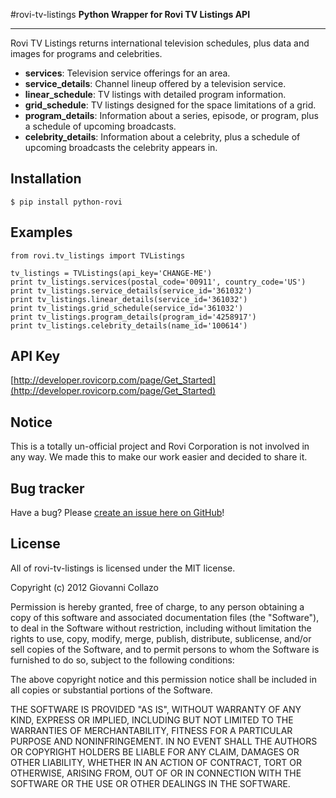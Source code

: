 #rovi-tv-listings
**Python Wrapper for Rovi TV Listings API**

---

Rovi TV Listings returns international television schedules, plus data and images for programs and celebrities.

* **services**: Television service offerings for an area.
* **service_details**: Channel lineup offered by a television service.
* **linear_schedule**: TV listings with detailed program information.
* **grid_schedule**: TV listings designed for the space limitations of a grid.
* **program_details**: Information about a series, episode, or program, plus a schedule of upcoming broadcasts.
* **celebrity_details**: Information about a celebrity, plus a schedule of upcoming broadcasts the celebrity appears in.

## Installation
```
$ pip install python-rovi
```

## Examples
```
from rovi.tv_listings import TVListings

tv_listings = TVListings(api_key='CHANGE-ME')
print tv_listings.services(postal_code='00911', country_code='US')
print tv_listings.service_details(service_id='361032')
print tv_listings.linear_details(service_id='361032')
print tv_listings.grid_schedule(service_id='361032')
print tv_listings.program_details(program_id='4258917')
print tv_listings.celebrity_details(name_id='100614')
```

## API Key
[http://developer.rovicorp.com/page/Get_Started](http://developer.rovicorp.com/page/Get_Started)

## Notice
This is a totally un-official project and Rovi Corporation is not involved in any way. We made this to make our work easier and decided to share it.

## Bug tracker
Have a bug? Please [create an issue here on GitHub](https://github.com/GetBlimp/rovi-tv-listings/issues)!

## License
All of rovi-tv-listings is licensed under the MIT license.

Copyright (c) 2012 Giovanni Collazo

Permission is hereby granted, free of charge, to any person obtaining a copy of this software and associated documentation files (the "Software"), to deal in the Software without restriction, including without limitation the rights to use, copy, modify, merge, publish, distribute, sublicense, and/or sell copies of the Software, and to permit persons to whom the Software is furnished to do so, subject to the following conditions:

The above copyright notice and this permission notice shall be included in all copies or substantial portions of the Software.

THE SOFTWARE IS PROVIDED "AS IS", WITHOUT WARRANTY OF ANY KIND, EXPRESS OR IMPLIED, INCLUDING BUT NOT LIMITED TO THE WARRANTIES OF MERCHANTABILITY, FITNESS FOR A PARTICULAR PURPOSE AND NONINFRINGEMENT. IN NO EVENT SHALL THE AUTHORS OR COPYRIGHT HOLDERS BE LIABLE FOR ANY CLAIM, DAMAGES OR OTHER LIABILITY, WHETHER IN AN ACTION OF CONTRACT, TORT OR OTHERWISE, ARISING FROM, OUT OF OR IN CONNECTION WITH THE SOFTWARE OR THE USE OR OTHER DEALINGS IN THE SOFTWARE.
